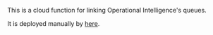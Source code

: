 This is a cloud function for linking Operational Intelligence's queues.

It is deployed manually by [here](https://console.cloud.google.com/functions/details/us-central1/oi-relayer?project=valid-kayak-295312&tab=source).